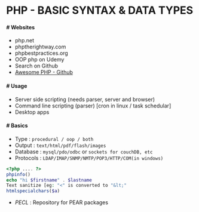 # PHP - BASIC SYNTAX & DATA TYPES

#### # Websites

- php.net
- phptherightway.com
- phpbestpractices.org
- OOP php on Udemy
- Search on Github
- [Awesome PHP - Github](https://github.com/ziadoz/awesome-php)

#### # Usage

- Server side scripting (needs parser, server and browser)
- Command line scripting (parser) [cron in linux / task schedular]
- Desktop apps

#### # Basics

- Type : `procedural / oop / both`
- Output : `text/html/pdf/flash/images`
- Database : `mysql/pdo/odbc` or `sockets for couchDB, etc`
- Protocols : `LDAP/IMAP/SNMP/NMTP/POP3/HTTP/COM(in windows)`

```php
<?php .... ?>
phpinfo()
echo "hi $firstname" . $lastname
Text sanitize [eg: "<" is converted to "&lt;"
htmlspecialchars($a)
```

- *PECL* : Repository for PEAR packages
































